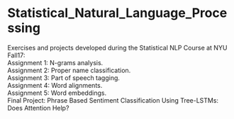 # Statistical_Natural_Language_Processing
Exercises and projects developed during the Statistical NLP Course at NYU Fall17:\
  Assignment 1: N-grams analysis.\
  Assignment 2: Proper name classification.\
  Assignment 3: Part of speech tagging.\
  Assignment 4: Word alignments.\
  Assignment 5: Word embeddings.\
  Final Project: Phrase Based Sentiment Classification Using Tree-LSTMs: Does Attention Help?
